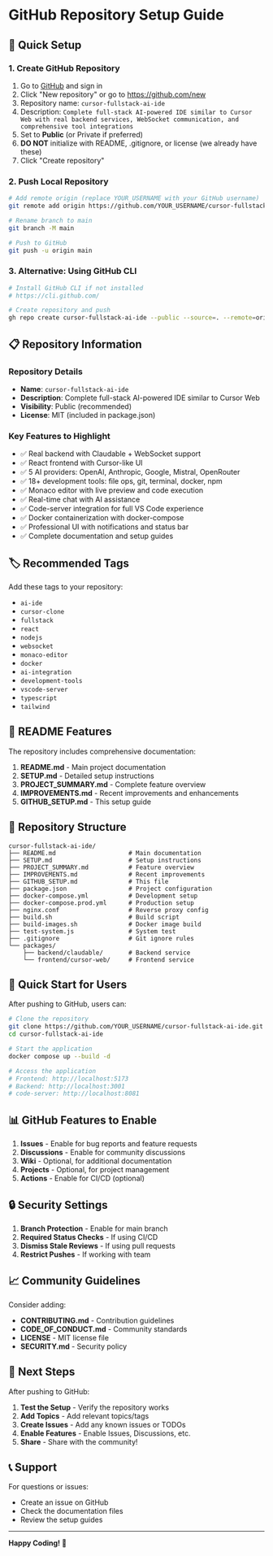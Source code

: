 # GitHub Repository Setup Guide

## 🚀 Quick Setup

### 1. Create GitHub Repository

1. Go to [GitHub](https://github.com) and sign in
2. Click "New repository" or go to https://github.com/new
3. Repository name: `cursor-fullstack-ai-ide`
4. Description: `Complete full-stack AI-powered IDE similar to Cursor Web with real backend services, WebSocket communication, and comprehensive tool integrations`
5. Set to **Public** (or Private if preferred)
6. **DO NOT** initialize with README, .gitignore, or license (we already have these)
7. Click "Create repository"

### 2. Push Local Repository

```bash
# Add remote origin (replace YOUR_USERNAME with your GitHub username)
git remote add origin https://github.com/YOUR_USERNAME/cursor-fullstack-ai-ide.git

# Rename branch to main
git branch -M main

# Push to GitHub
git push -u origin main
```

### 3. Alternative: Using GitHub CLI

```bash
# Install GitHub CLI if not installed
# https://cli.github.com/

# Create repository and push
gh repo create cursor-fullstack-ai-ide --public --source=. --remote=origin --push
```

## 📋 Repository Information

### Repository Details
- **Name**: `cursor-fullstack-ai-ide`
- **Description**: Complete full-stack AI-powered IDE similar to Cursor Web
- **Visibility**: Public (recommended)
- **License**: MIT (included in package.json)

### Key Features to Highlight
- ✅ Real backend with Claudable + WebSocket support
- ✅ React frontend with Cursor-like UI
- ✅ 5 AI providers: OpenAI, Anthropic, Google, Mistral, OpenRouter
- ✅ 18+ development tools: file ops, git, terminal, docker, npm
- ✅ Monaco editor with live preview and code execution
- ✅ Real-time chat with AI assistance
- ✅ Code-server integration for full VS Code experience
- ✅ Docker containerization with docker-compose
- ✅ Professional UI with notifications and status bar
- ✅ Complete documentation and setup guides

## 🏷️ Recommended Tags

Add these tags to your repository:
- `ai-ide`
- `cursor-clone`
- `fullstack`
- `react`
- `nodejs`
- `websocket`
- `monaco-editor`
- `docker`
- `ai-integration`
- `development-tools`
- `vscode-server`
- `typescript`
- `tailwind`

## 📖 README Features

The repository includes comprehensive documentation:

1. **README.md** - Main project documentation
2. **SETUP.md** - Detailed setup instructions
3. **PROJECT_SUMMARY.md** - Complete feature overview
4. **IMPROVEMENTS.md** - Recent improvements and enhancements
5. **GITHUB_SETUP.md** - This setup guide

## 🔧 Repository Structure

```
cursor-fullstack-ai-ide/
├── README.md                    # Main documentation
├── SETUP.md                     # Setup instructions
├── PROJECT_SUMMARY.md           # Feature overview
├── IMPROVEMENTS.md              # Recent improvements
├── GITHUB_SETUP.md              # This file
├── package.json                 # Project configuration
├── docker-compose.yml           # Development setup
├── docker-compose.prod.yml      # Production setup
├── nginx.conf                   # Reverse proxy config
├── build.sh                     # Build script
├── build-images.sh              # Docker image build
├── test-system.js               # System test
├── .gitignore                   # Git ignore rules
└── packages/
    ├── backend/claudable/       # Backend service
    └── frontend/cursor-web/     # Frontend service
```

## 🚀 Quick Start for Users

After pushing to GitHub, users can:

```bash
# Clone the repository
git clone https://github.com/YOUR_USERNAME/cursor-fullstack-ai-ide.git
cd cursor-fullstack-ai-ide

# Start the application
docker compose up --build -d

# Access the application
# Frontend: http://localhost:5173
# Backend: http://localhost:3001
# code-server: http://localhost:8081
```

## 📊 GitHub Features to Enable

1. **Issues** - Enable for bug reports and feature requests
2. **Discussions** - Enable for community discussions
3. **Wiki** - Optional, for additional documentation
4. **Projects** - Optional, for project management
5. **Actions** - Enable for CI/CD (optional)

## 🔒 Security Settings

1. **Branch Protection** - Enable for main branch
2. **Required Status Checks** - If using CI/CD
3. **Dismiss Stale Reviews** - If using pull requests
4. **Restrict Pushes** - If working with team

## 📈 Community Guidelines

Consider adding:
- **CONTRIBUTING.md** - Contribution guidelines
- **CODE_OF_CONDUCT.md** - Community standards
- **LICENSE** - MIT license file
- **SECURITY.md** - Security policy

## 🎯 Next Steps

After pushing to GitHub:

1. **Test the Setup** - Verify the repository works
2. **Add Topics** - Add relevant topics/tags
3. **Create Issues** - Add any known issues or TODOs
4. **Enable Features** - Enable Issues, Discussions, etc.
5. **Share** - Share with the community!

## 📞 Support

For questions or issues:
- Create an issue on GitHub
- Check the documentation files
- Review the setup guides

---

**Happy Coding! 🚀**